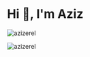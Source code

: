 # Hi 👋, I'm Aziz

<img align="center" src="https://github-readme-stats.vercel.app/api?username=azizerel&show_icons=true" alt="azizerel" />

<p align="left"> <img src="https://komarev.com/ghpvc/?username=azizerel" alt="azizerel" /> </p>
